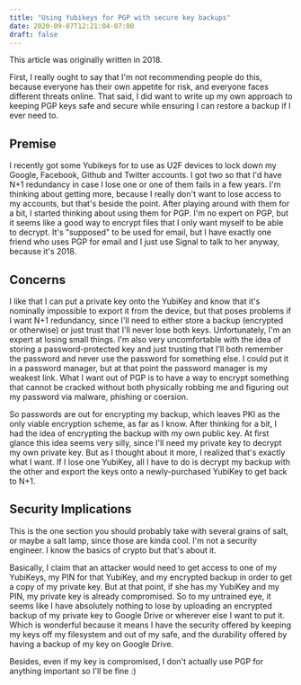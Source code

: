 ```yaml
---
title: "Using Yubikeys for PGP with secure key backups"
date: 2020-09-07T12:21:04-07:00
draft: false
---
```


This article was originally written in 2018.

First, I really ought to say that I'm not recommending people do this, because everyone has their own appetite for risk, and everyone faces different threats online. That said, I did want to write up my own approach to keeping PGP keys safe and secure while ensuring I can restore a backup if I ever need to.

## Premise
I recently got some Yubikeys for to use as U2F devices to lock down my Google, Facebook, Github and Twitter accounts. I got two so that I'd have N+1 redundancy in case I lose one or one of them fails in a few years. I'm thinking about getting more, because I really don't want to lose access to my accounts, but that's beside the point. After playing around with them for a bit, I started thinking about using them for PGP. I'm no expert on PGP, but it seems like a good way to encrypt files that I only want myself to be able to decrypt. It's "supposed" to be used for email, but I have exactly one friend who uses PGP for email and I just use Signal to talk to her anyway, because it's 2018.

## Concerns
I like that I can put a private key onto the YubiKey and know that it's nominally impossible to export it from the device, but that poses problems if I want N+1 redundancy, since I'll need to either store a backup (encrypted or otherwise) or just trust that I'll never lose both keys. Unfortunately, I'm an expert at losing small things. I'm also very uncomfortable with the idea of storing a password-protected key and just trusting that I'll both remember the password and never use the password for something else. I could put it in a password manager, but at that point the password manager is my weakest link. What I want out of PGP is to have a way to encrypt something that cannot be cracked without both physically robbing me and figuring out my password via malware, phishing or coersion.

So passwords are out for encrypting my backup, which leaves PKI as the only viable encryption scheme, as far as I know. After thinking for a bit, I had the idea of encrypting the backup with my own public key. At first glance this idea seems very silly, since I'll need my private key to decrypt my own private key. But as I thought about it more, I realized that's exactly what I want. If I lose one YubiKey, all I have to do is decrypt my backup with the other and export the keys onto a newly-purchased YubiKey to get back to N+1.

## Security Implications
This is the one section you should probably take with several grains of salt, or maybe a salt lamp, since those are kinda cool. I'm not a security engineer. I know the basics of crypto but that's about it.

Basically, I claim that an attacker would need to get access to one of my YubiKeys, my PIN for that YubiKey, and my encrypted backup in order to get a copy of my private key. But at that point, if she has my YubiKey and my PIN, my private key is already compromised. So to my untrained eye, it seems like I have absolutely nothing to lose by uploading an encrypted backup of my private key to Google Drive or wherever else I want to put it. Which is wonderful because it means I have the security offered by keeping my keys off my filesystem and out of my safe, and the durability offered by having a backup of my key on Google Drive.

Besides, even if my key is compromised, I don't actually use PGP for anything important so I'll be fine :)